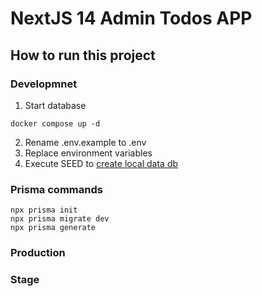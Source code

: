 # NextJS 14 Admin Todos APP

## How to run this project

### Developmnet
1. Start database
```
docker compose up -d
```

2. Rename .env.example to .env
3. Replace environment variables
4. Execute SEED to [create local data db](localhost:3000/api/seed)


### Prisma commands
```
npx prisma init
npx prisma migrate dev
npx prisma generate
```

### Production

### Stage

